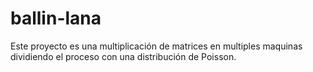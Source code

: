 ballin-lana
===========

Este proyecto es una multiplicación de matrices en multiples maquinas dividiendo el proceso con una distribución de Poisson.
